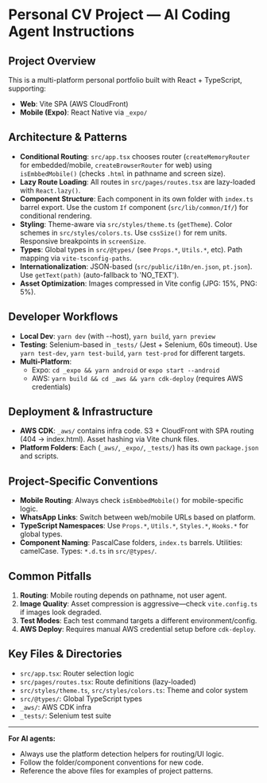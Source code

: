 # Personal CV Project — AI Coding Agent Instructions

## Project Overview

This is a multi-platform personal portfolio built with React + TypeScript, supporting:

- **Web**: Vite SPA (AWS CloudFront)
- **Mobile (Expo)**: React Native via `_expo/`

## Architecture & Patterns

- **Conditional Routing**: `src/app.tsx` chooses router (`createMemoryRouter` for embedded/mobile, `createBrowserRouter` for web) using `isEmbbedMobile()` (checks `.html` in pathname and screen size).
- **Lazy Route Loading**: All routes in `src/pages/routes.tsx` are lazy-loaded with `React.lazy()`.
- **Component Structure**: Each component in its own folder with `index.ts` barrel export. Use the custom `If` component (`src/lib/common/If/`) for conditional rendering.
- **Styling**: Theme-aware via `src/styles/theme.ts` (`getTheme`). Color schemes in `src/styles/colors.ts`. Use `cssSize()` for rem units. Responsive breakpoints in `screenSize`.
- **Types**: Global types in `src/@types/` (see `Props.*`, `Utils.*`, etc). Path mapping via `vite-tsconfig-paths`.
- **Internationalization**: JSON-based (`src/public/i18n/en.json`, `pt.json`). Use `getText(path)` (auto-fallback to 'NO_TEXT').
- **Asset Optimization**: Images compressed in Vite config (JPG: 15%, PNG: 5%).

## Developer Workflows

- **Local Dev**: `yarn dev` (with --host), `yarn build`, `yarn preview`
- **Testing**: Selenium-based in `_tests/` (Jest + Selenium, 60s timeout). Use `yarn test-dev`, `yarn test-build`, `yarn test-prod` for different targets.
- **Multi-Platform**:
  - Expo: `cd _expo && yarn android` or `expo start --android`
  - AWS: `yarn build && cd _aws && yarn cdk-deploy` (requires AWS credentials)

## Deployment & Infrastructure

- **AWS CDK**: `_aws/` contains infra code. S3 + CloudFront with SPA routing (404 → index.html). Asset hashing via Vite chunk files.
- **Platform Folders**: Each (`_aws/`, `_expo/`, `_tests/`) has its own `package.json` and scripts.

## Project-Specific Conventions

- **Mobile Routing**: Always check `isEmbbedMobile()` for mobile-specific logic.
- **WhatsApp Links**: Switch between web/mobile URLs based on platform.
- **TypeScript Namespaces**: Use `Props.*`, `Utils.*`, `Styles.*`, `Hooks.*` for global types.
- **Component Naming**: PascalCase folders, `index.ts` barrels. Utilities: camelCase. Types: `*.d.ts` in `src/@types/`.

## Common Pitfalls

1. **Routing**: Mobile routing depends on pathname, not user agent.
2. **Image Quality**: Asset compression is aggressive—check `vite.config.ts` if images look degraded.
3. **Test Modes**: Each test command targets a different environment/config.
4. **AWS Deploy**: Requires manual AWS credential setup before `cdk-deploy`.

## Key Files & Directories

- `src/app.tsx`: Router selection logic
- `src/pages/routes.tsx`: Route definitions (lazy-loaded)
- `src/styles/theme.ts`, `src/styles/colors.ts`: Theme and color system
- `src/@types/`: Global TypeScript types
- `_aws/`: AWS CDK infra
- `_tests/`: Selenium test suite

---

**For AI agents:**

- Always use the platform detection helpers for routing/UI logic.
- Follow the folder/component conventions for new code.
- Reference the above files for examples of project patterns.
